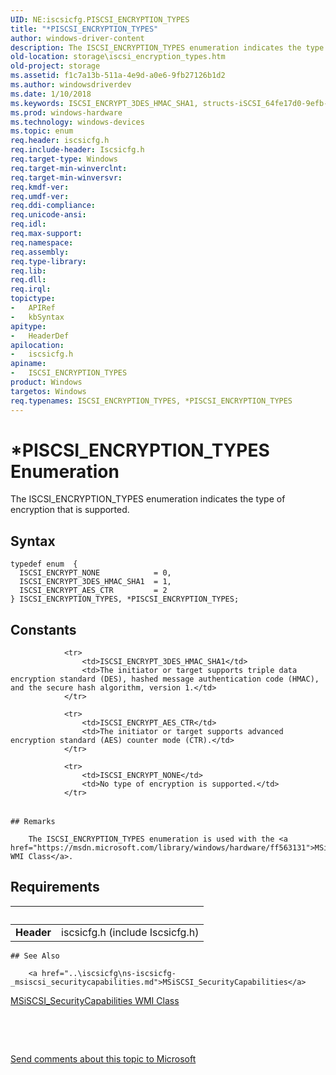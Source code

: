 ```yaml
---
UID: NE:iscsicfg.PISCSI_ENCRYPTION_TYPES
title: "*PISCSI_ENCRYPTION_TYPES"
author: windows-driver-content
description: The ISCSI_ENCRYPTION_TYPES enumeration indicates the type of encryption that is supported.
old-location: storage\iscsi_encryption_types.htm
old-project: storage
ms.assetid: f1c7a13b-511a-4e9d-a0e6-9fb27126b1d2
ms.author: windowsdriverdev
ms.date: 1/10/2018
ms.keywords: ISCSI_ENCRYPT_3DES_HMAC_SHA1, structs-iSCSI_64fe17d0-9efb-447c-82f1-19f6d954eb1e.xml, ISCSI_ENCRYPTION_TYPES enumeration [Storage Devices], iscsicfg/ISCSI_ENCRYPT_AES_CTR, storage.iscsi_encryption_types, *PISCSI_ENCRYPTION_TYPES, ISCSI_ENCRYPTION_TYPES, iscsicfg/ISCSI_ENCRYPTION_TYPES, ISCSI_ENCRYPT_AES_CTR, ISCSI_ENCRYPT_NONE, PISCSI_ENCRYPTION_TYPES enumeration pointer [Storage Devices], PISCSI_ENCRYPTION_TYPES, iscsicfg/ISCSI_ENCRYPT_3DES_HMAC_SHA1, iscsicfg/ISCSI_ENCRYPT_NONE, iscsicfg/PISCSI_ENCRYPTION_TYPES
ms.prod: windows-hardware
ms.technology: windows-devices
ms.topic: enum
req.header: iscsicfg.h
req.include-header: Iscsicfg.h
req.target-type: Windows
req.target-min-winverclnt: 
req.target-min-winversvr: 
req.kmdf-ver: 
req.umdf-ver: 
req.ddi-compliance: 
req.unicode-ansi: 
req.idl: 
req.max-support: 
req.namespace: 
req.assembly: 
req.type-library: 
req.lib: 
req.dll: 
req.irql: 
topictype:
-	APIRef
-	kbSyntax
apitype:
-	HeaderDef
apilocation:
-	iscsicfg.h
apiname:
-	ISCSI_ENCRYPTION_TYPES
product: Windows
targetos: Windows
req.typenames: ISCSI_ENCRYPTION_TYPES, *PISCSI_ENCRYPTION_TYPES
---
```


# *PISCSI_ENCRYPTION_TYPES Enumeration
The ISCSI_ENCRYPTION_TYPES enumeration indicates the type of encryption that is supported.

## Syntax
````
typedef enum  { 
  ISCSI_ENCRYPT_NONE            = 0,
  ISCSI_ENCRYPT_3DES_HMAC_SHA1  = 1,
  ISCSI_ENCRYPT_AES_CTR         = 2
} ISCSI_ENCRYPTION_TYPES, *PISCSI_ENCRYPTION_TYPES;
````

## Constants

<table>
            
                <tr>
                    <td>ISCSI_ENCRYPT_3DES_HMAC_SHA1</td>
                    <td>The initiator or target supports triple data encryption standard (DES), hashed message authentication code (HMAC), and the secure hash algorithm, version 1.</td>
                </tr>
            
                <tr>
                    <td>ISCSI_ENCRYPT_AES_CTR</td>
                    <td>The initiator or target supports advanced encryption standard (AES) counter mode (CTR).</td>
                </tr>
            
                <tr>
                    <td>ISCSI_ENCRYPT_NONE</td>
                    <td>No type of encryption is supported.</td>
                </tr>
</table>

    ## Remarks

        The ISCSI_ENCRYPTION_TYPES enumeration is used with the <a href="https://msdn.microsoft.com/library/windows/hardware/ff563131">MSiSCSI_SecurityCapabilities WMI Class</a>.

## Requirements
| &nbsp; | &nbsp; |
| ---- |:---- |
| **Header** | iscsicfg.h (include Iscsicfg.h) |

    ## See Also

        <a href="..\iscsicfg\ns-iscsicfg-_msiscsi_securitycapabilities.md">MSiSCSI_SecurityCapabilities</a>



<a href="https://msdn.microsoft.com/library/windows/hardware/ff563131">MSiSCSI_SecurityCapabilities WMI Class</a>



 

 

<a href="mailto:wsddocfb@microsoft.com?subject=Documentation%20feedback [storage\storage]:%20ISCSI_ENCRYPTION_TYPES enumeration%20 RELEASE:%20(1/10/2018)&amp;body=%0A%0APRIVACY STATEMENT%0A%0AWe use your feedback to improve the documentation. We don't use your email address for any other purpose, and we'll remove your email address from our system after the issue that you're reporting is fixed. While we're working to fix this issue, we might send you an email message to ask for more info. Later, we might also send you an email message to let you know that we've addressed your feedback.%0A%0AFor more info about Microsoft's privacy policy, see http://privacy.microsoft.com/en-us/default.aspx." title="Send comments about this topic to Microsoft">Send comments about this topic to Microsoft</a>